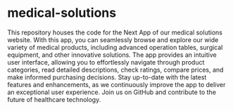 # medical-solutions

This repository houses the code for the Next App of our medical solutions website. With this app, you can seamlessly browse and explore our wide variety of medical products, including advanced operation tables, surgical equipment, and other innovative solutions. The app provides an intuitive user interface, allowing you to effortlessly navigate through product categories, read detailed descriptions, check ratings, compare prices, and make informed purchasing decisions. Stay up-to-date with the latest features and enhancements, as we continuously improve the app to deliver an exceptional user experience. Join us on GitHub and contribute to the future of healthcare technology.
